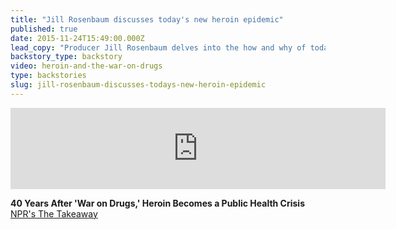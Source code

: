 ```yaml
---
title: "Jill Rosenbaum discusses today's new heroin epidemic"
published: true
date: 2015-11-24T15:49:00.000Z
lead_copy: "Producer Jill Rosenbaum delves into the how and why of today's new heroin epidemic with NPR's The Takeaway. "
backstory_type: backstory
video: heroin-and-the-war-on-drugs
type: backstories
slug: jill-rosenbaum-discusses-todays-new-heroin-epidemic
---
```

<iframe width="600" height="130" frameborder="0" scrolling="no" src="https://www.wnyc.org/widgets/ondemand_player/takeaway/#file=%2Faudio%2Fxspf%2F552673%2F"></iframe>

**40 Years After 'War on Drugs,' Heroin Becomes a Public Health Crisis**
[NPR's The Takeaway](http://www.thetakeaway.org/story/retro-report-heroin/)

